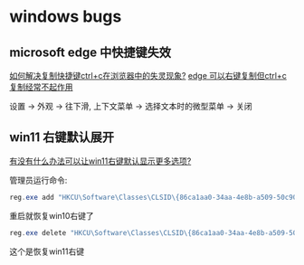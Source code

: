 # windows bugs

## microsoft edge 中快捷键失效

[如何解决复制快捷键ctrl+c在浏览器中的失灵现象?](https://www.zhihu.com/question/498251854)
[edge 可以右键复制但ctrl+c 复制经常不起作用](https://zhuanlan.zhihu.com/p/480911247)

设置 -> 外观 -> 往下滑, 上下文菜单 -> 选择文本时的微型菜单 -> 关闭

## win11 右键默认展开

[有没有什么办法可以让win11右键默认显示更多选项?](https://www.zhihu.com/question/480356710/answer/2279799895)

管理员运行命令:

```powershell
reg.exe add "HKCU\Software\Classes\CLSID\{86ca1aa0-34aa-4e8b-a509-50c905bae2a2}\InprocServer32" /f /ve
```

重启就恢复win10右键了

```powershell
reg.exe delete "HKCU\Software\Classes\CLSID\{86ca1aa0-34aa-4e8b-a509-50c905bae2a2}\InprocServer32" /va /f
```

这个是恢复win11右键
